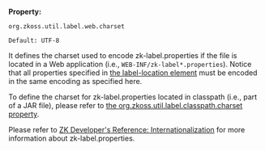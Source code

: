 **Property:**

`org.zkoss.util.label.web.charset`

`Default: UTF-8`

It defines the charset used to encode zk-label.properties if the file is
located in a Web application (i.e., `WEB-INF/zk-label*.properties`).
Notice that all properties specified in [the label-location element]({{site.baseUrl}}/zk_config_ref/The_label-location_Element)
must be encoded in the same encoding as specified here.

To define the charset for zk-label.properties located in classpath
(i.e., part of a JAR file), please refer to [the org.zkoss.util.label.classpath.charset property]({{site.baseUrl}}/zk_config_ref/org.zkoss.util.label.classpath.charset).

Please refer to [ZK Developer's Reference: Internationalization]({{site.baseurl}}/zk_dev_ref/internationalization/labels)
for more information about zk-label.properties.
